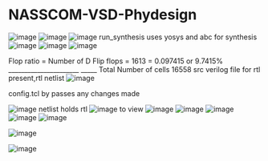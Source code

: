 # NASSCOM-VSD-Phydesign
![image](https://github.com/user-attachments/assets/88faeb4e-8d5a-4d3d-819c-f6af626c557d)
![image](https://github.com/user-attachments/assets/94bd4482-9fd6-4403-adb6-bbfd4349f345)
![image](https://github.com/user-attachments/assets/007b9021-9372-46b8-b0b5-0ca5d9977e42)
run_synthesis uses yosys and abc for synthesis
![image](https://github.com/user-attachments/assets/1e4fb0e2-c53c-4fdb-b30c-94b0ef9e2e27)
![image](https://github.com/user-attachments/assets/d862f3c9-1924-43c9-b56a-4a9b516bebb7)
![image](https://github.com/user-attachments/assets/531716c5-24fc-4b59-a4fd-574f1e5d280c)


Flop ratio = Number of D Flip flops = 1613  = 0.097415 or 9.7415%
             ______________________   _____
             Total Number of cells    16558
src verilog file for rtl present,rtl netlist
![image](https://github.com/user-attachments/assets/9d3340ba-ab52-460e-aa81-68e60a162ec4)

config.tcl by passes any changes made

![image](https://github.com/user-attachments/assets/764f57bb-4944-4a1c-943b-8a43d917f241)
netlist holds rtl
![image](https://github.com/user-attachments/assets/6bc3d855-36c0-404b-8d22-e5976db1ab98)
to view 
![image](https://github.com/user-attachments/assets/bb50919c-f0be-47a7-a223-7df7da330395)
![image](https://github.com/user-attachments/assets/5994ac22-4d92-4bb3-bb27-b5a353102170)
![image](https://github.com/user-attachments/assets/05060c1c-0dfc-4e69-9bf1-3b4732a45723)
![image](https://github.com/user-attachments/assets/8d888585-c09c-4b20-b928-435bd5e6549a)
![image](https://github.com/user-attachments/assets/b552e621-ff7d-44d0-a627-08cb0628728d)

![image](https://github.com/user-attachments/assets/89c64189-d94c-4547-99ab-18ac929bf218)

![image](https://github.com/user-attachments/assets/cdf5715f-7199-4e54-883a-361733628585)
